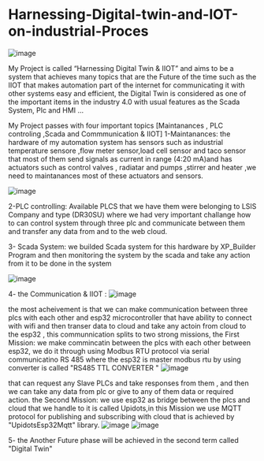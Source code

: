 # Harnessing-Digital-twin-and-IOT-on-industrial-Proces
![image](https://github.com/MohamedHakeeem/Harnessing-Digital-twin-and-IOT-on-industrial-Proces/assets/142861162/645fe325-17a3-4862-9a4b-3897e83b6e4c)

My Project is called “Harnessing Digital Twin & IIOT” and aims to be a system that achieves many topics that are the Future of the time such as the IIOT that makes automation part of the internet for communicating it with other systems easy and efficient, the Digital Twin is considered as one of the important items in the industry 4.0  with usual features as the Scada System, Plc and HMI …

My Project passes with  four important topics  [Maintanances , PLC controling ,Scada and Commmunication & IIOT]
1-Maintanances: the hardware of my automation system has sensors such as  industrial temperature sensore ,flow meter sensor,load cell sensor and taco sensor  that most of them send signals  as current in range (4:20 mA)and has  actuators such as  control valves , radiatar   and pumps ,stirrer and heater  ,we need to maintanances  most of these actuators  and  sensors.

![image](https://github.com/MohamedHakeeem/Harnessing-Digital-twin-and-IOT-on-industrial-Proces/assets/142861162/5403775e-33a3-4e0f-95fd-2ad04167635c)

2-PLC controlling: Available PLCS that we have them were belonging to LSIS Company and type (DR30SU)  where we had very important challange how to can control system through three  plc and communicate between them and transfer any data from and to the web cloud.

3- Scada System: we builded  Scada system for this hardware by XP_Builder Program and then monitoring the system by the scada and take any action from it  to be done in the system

![image](https://github.com/MohamedHakeeem/Harnessing-Digital-twin-and-IOT-on-industrial-Proces/assets/142861162/a5e52b7c-9f3d-4f70-b41b-d91810c4c5cc)

4- the Communication & IIOT : 
![image](https://github.com/MohamedHakeeem/Harnessing-Digital-twin-and-IOT-on-industrial-Proces/assets/142861162/df418296-8f6c-4711-8ae9-762aebe0993e)

the most acheivement  is that we can make communication between three plcs with each other and esp32 microcontroller that have ability to  connect  with  wifi and then transer data  to cloud and take any actoin from cloud to the esp32 ,  this communnication splits to two strong missions, 
the First Mission:  we make commincatin between the plcs with each other  between esp32,  we do it through using Modbus RTU protocol  via serial communicatino RS 485 where the esp32 is master modbus rtu by using converter is called "RS485 TTL CONVERTER " 
![image](https://github.com/MohamedHakeeem/Harnessing-Digital-twin-and-IOT-on-industrial-Proces/assets/142861162/3845b5ca-12f1-494a-98a7-d263041db882)

that  can request any Slave PLCs  and take responses from them , and then we can take any data from plc or give to any of them data or required action.
the Second Mission: we use esp32 as bridge between the plcs and cloud that we handle to it is called Upidots,in this Mission we  use MQTT protocol for publishing and subscribing with cloud that is achieved by "UpidotsEsp32Mqtt" library. 
![image](https://github.com/MohamedHakeeem/Harnessing-Digital-twin-and-IOT-on-industrial-Proces/assets/142861162/bf5a3ef9-0abb-40bc-b330-ad71db400a4a)   ![image](https://github.com/MohamedHakeeem/Harnessing-Digital-twin-and-IOT-on-industrial-Proces/assets/142861162/b4db6b95-3255-4d21-85cc-13b940447597)



5- the Another Future phase will be achieved in the second term called "Digital Twin" 







